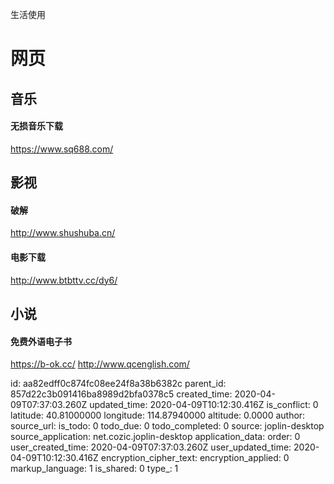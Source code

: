 生活使用

# 网页

## 音乐
#### 无损音乐下载
https://www.sq688.com/

## 影视
#### 破解
http://www.shushuba.cn/
#### 电影下载
http://www.btbttv.cc/dy6/

## 小说
#### 免费外语电子书
https://b-ok.cc/
http://www.qcenglish.com/

id: aa82edff0c874fc08ee24f8a38b6382c
parent_id: 857d22c3b091416ba8989d2bfa0378c5
created_time: 2020-04-09T07:37:03.260Z
updated_time: 2020-04-09T10:12:30.416Z
is_conflict: 0
latitude: 40.81000000
longitude: 114.87940000
altitude: 0.0000
author: 
source_url: 
is_todo: 0
todo_due: 0
todo_completed: 0
source: joplin-desktop
source_application: net.cozic.joplin-desktop
application_data: 
order: 0
user_created_time: 2020-04-09T07:37:03.260Z
user_updated_time: 2020-04-09T10:12:30.416Z
encryption_cipher_text: 
encryption_applied: 0
markup_language: 1
is_shared: 0
type_: 1